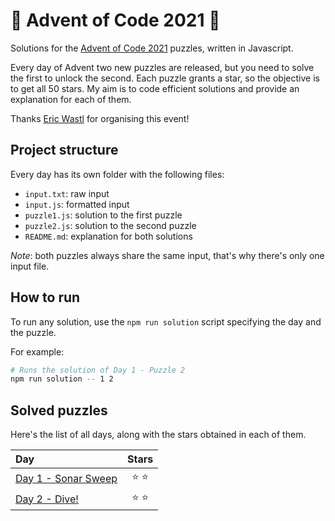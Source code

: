 # 🌲 Advent of Code 2021 🌲

Solutions for the [Advent of Code 2021](https://adventofcode.com/2021) puzzles, written in Javascript.

Every day of Advent two new puzzles are released, but you need to solve the first to unlock the second. Each puzzle grants a star, so the objective is to get all 50 stars. My aim is to code efficient solutions and provide an explanation for each of them.

Thanks [Eric Wastl](https://twitter.com/ericwastl) for organising this event!

## Project structure

Every day has its own folder with the following files:

- `input.txt`: raw input
- `input.js`: formatted input
- `puzzle1.js`: solution to the first puzzle
- `puzzle2.js`: solution to the second puzzle
- `README.md`: explanation for both solutions

_Note_: both puzzles always share the same input, that's why there's only one input file.

## How to run

To run any solution, use the `npm run solution` script specifying the day and the puzzle.

For example:

```sh
# Runs the solution of Day 1 - Puzzle 2
npm run solution -- 1 2
```

## Solved puzzles

Here's the list of all days, along with the stars obtained in each of them.

| Day                           |  Stars  |
| :---------------------------- | :-----: |
| [Day 1 - Sonar Sweep](./day1) | ⭐️ ⭐️ |
| [Day 2 - Dive!](./day2)       | ⭐️ ⭐️ |
